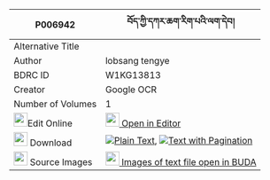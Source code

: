 |P006942|བོད་ཀྱི་དཀར་ཆག་རིག་པའི་ལག་དེབ། 
| --- | --- 
|Alternative Title |
|Author| lobsang tengye
|BDRC ID | W1KG13813
|Creator | Google OCR
|Number of Volumes| 1
|<img width="25" src="https://img.icons8.com/color/25/000000/edit-property.png">Edit Online| [<img width="25" src="https://avatars.githubusercontent.com/u/45091458?s=200&v=4"> Open in Editor](http://editor.openpecha.org/P006942)
|<img width="25" src="https://img.icons8.com/fluent/48/000000/download-2.png"/>  Download | [![](https://img.icons8.com/color/20/000000/txt.png)Plain Text](https://github.com/Openpecha/P006942/releases/download/v2/bo_kyi_karchak_rigpa_i_lakdeb_plain_P006942.zip), [![](https://img.icons8.com/color/20/000000/txt.png)Text with Pagination](https://github.com/Openpecha/P006942/releases/download/v2/bo_kyi_karchak_rigpa_i_lakdeb_pages_P006942.zip)
|<img width="25" src="https://img.icons8.com/plasticine/100/000000/pictures-folder.png"/>  Source Images | [<img width="25" src="https://library.bdrc.io/icons/BUDA-small.svg"> Images of text file open in BUDA](https://library.bdrc.io/show/bdr:W1KG13813)